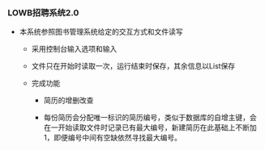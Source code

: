 ### LOWB招聘系统2.0

- 本系统参照图书管理系统给定的交互方式和文件读写
  - 采用控制台输入选项和输入
  - 文件只在开始时读取一次，运行结束时保存，其余信息以List保存

   - 完成功能

      - 简历的增删改查

      - 每份简历会分配唯一标识的简历编号，类似于数据库的自增主键，会在一开始读取文件时记录已有最大编号，新建简历在此基础上不断加1，即便编号中间有空缺依然寻找最大编号。

        